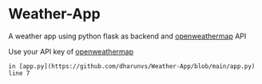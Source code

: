 # Weather-App
A weather app using python flask as backend and [openweathermap](https://openweathermap.org/) API

Use your API key of [openweathermap](https://openweathermap.org/)    
```
in [app.py](https://github.com/dharunvs/Weather-App/blob/main/app.py) line 7
```
  
